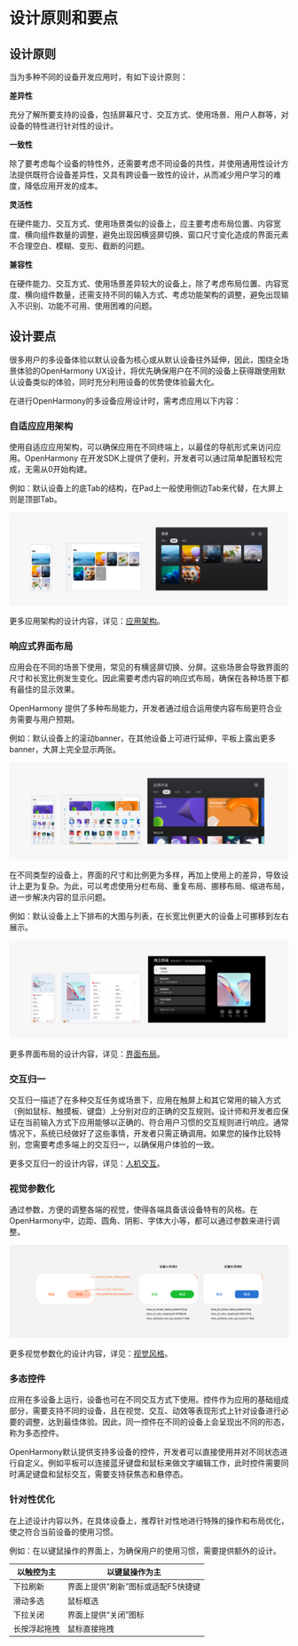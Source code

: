 # 设计原则和要点


## 设计原则

当为多种不同的设备开发应用时，有如下设计原则：

**差异性**

充分了解所要支持的设备，包括屏幕尺寸、交互方式、使用场景、用户人群等，对设备的特性进行针对性的设计。

**一致性**

除了要考虑每个设备的特性外，还需要考虑不同设备的共性，并使用通用性设计方法提供既符合设备差异性，又具有跨设备一致性的设计，从而减少用户学习的难度，降低应用开发的成本。

**灵活性**

在硬件能力、交互方式、使用场景类似的设备上，应主要考虑布局位置、内容宽度、横向组件数量的调整，避免出现因横竖屏切换、窗口尺寸变化造成的界面元素不合理空白、模糊、变形、截断的问题。

**兼容性**

在硬件能力、交互方式、使用场景差异较大的设备上，除了考虑布局位置、内容宽度、横向组件数量，还需支持不同的输入方式、考虑功能架构的调整，避免出现输入不识别、功能不可用、使用困难的问题。


## 设计要点

很多用户的多设备体验以默认设备为核心或从默认设备往外延伸，因此，围绕全场景体验的OpenHarmony UX设计，将优先确保用户在不同的设备上获得跟使用默认设备类似的体验，同时充分利用设备的优势使体验最大化。

在进行OpenHarmony的多设备应用设计时，需考虑应用以下内容：


### 自适应应用架构

使用自适应应用架构，可以确保应用在不同终端上，以最佳的导航形式来访问应用。OpenHarmony 在开发SDK上提供了便利，开发者可以通过简单配置轻松完成，无需从0开始构建。

例如：默认设备上的底Tab的结构，在Pad上一般使用侧边Tab来代替，在大屏上则是顶部Tab。

![一多-1-1](figures/一多-1-1.png)

更多应用架构的设计内容，详见：[应用架构](architecture-design.md)。


### 响应式界面布局

应用会在不同的场景下使用，常见的有横竖屏切换、分屏。这些场景会导致界面的尺寸和长宽比例发生变化。因此需要考虑内容的响应式布局，确保在各种场景下都有最佳的显示效果。

OpenHarmony 提供了多种布局能力，开发者通过组合运用使内容布局更符合业务需要与用户预期。

例如：默认设备上的滚动banner，在其他设备上可进行延伸，平板上露出更多banner，大屏上完全显示两张。

![一多-概述-界面布局-banner例图](figures/一多-概述-界面布局-banner例图.png)

在不同类型的设备上，界面的尺寸和比例更为多样，再加上使用上的差异，导致设计上更为复杂。为此，可以考虑使用分栏布局、重复布局、挪移布局、缩进布局，进一步解决内容的显示问题。

例如：默认设备上上下排布的大图与列表，在长宽比例更大的设备上可挪移到左右展示。

![概述-界面布局-歌单详情高保真](figures/概述-界面布局-歌单详情高保真.png)

更多界面布局的设计内容，详见：[界面布局](interface-layout-design.md)。


### 交互归一

交互归一描述了在多种交互任务或场景下，应用在触屏上和其它常用的输入方式（例如鼠标、触摸板、键盘）上分别对应的正确的交互规则。设计师和开发者应保证在当前输入方式下应用能够以正确的、符合用户习惯的交互规则进行响应。通常情况下，系统已经做好了这些事情，开发者只需正确调用。如果您的操作比较特别，您需要考虑多端上的交互归一，以确保用户体验的一致。

更多交互归一的设计内容，详见：[人机交互](man-machine-interaction.md)。


### 视觉参数化

通过参数，方便的调整各端的视觉，使得各端具备该设备特有的风格。在OpenHarmony中，边距、圆角、阴影、字体大小等，都可以通过参数来进行调整。

![画板copy](figures/画板copy.png)

更多视觉参数化的设计内容，详见：[视觉风格](visual-style.md)。


### 多态控件

应用在多设备上运行，设备也可在不同交互方式下使用。控件作为应用的基础组成部分，需要支持不同的设备，且在视觉、交互、动效等表现形式上针对设备进行必要的调整，达到最佳体验。因此，同一控件在不同的设备上会呈现出不同的形态，称为多态控件。

OpenHarmony默认提供支持多设备的控件，开发者可以直接使用并对不同状态进行自定义。例如平板可以连接蓝牙键盘和鼠标来做文字编辑工作，此时控件需要同时满足键盘和鼠标交互，需要支持获焦态和悬停态。


### 针对性优化

在上述设计内容以外，在具体设备上，推荐针对性地进行特殊的操作和布局优化，使之符合当前设备的使用习惯。

例如：在以键鼠操作的界面上，为确保用户的使用习惯，需要提供额外的设计。

| **以触控为主** | **以键鼠操作为主** |
| -------- | -------- |
| 下拉刷新 | 界面上提供“刷新”图标或适配F5快捷键 |
| 滑动多选 | 鼠标框选 |
| 下拉关闭 | 界面上提供“关闭”图标 |
| 长按浮起拖拽 | 鼠标直接拖拽 |
